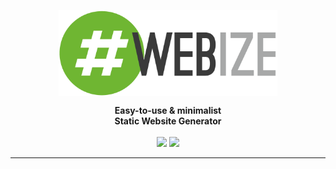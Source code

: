 <p align="center"><img align="center" width="350" src="https://raw.githubusercontent.com/arturo-lang/webize/master/logo.png"/></p>
<p align="center">
  <b>Easy-to-use & minimalist<br>Static Website Generator</b>
  <br><br>
  <img src="https://img.shields.io/github/license/arturo-lang/webize?style=flat-square">
  <img src="https://img.shields.io/badge/language-Arturo-orange.svg?style=flat-square">
</p>

<!-- <p align="center"><img width="90%" align="center" src="https://raw.githubusercontent.com/arturo-lang/grafito/master/screenshot.png"/></p> -->

---

